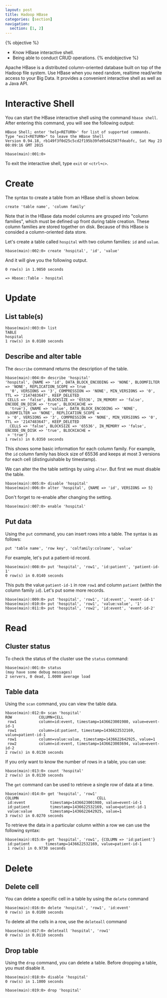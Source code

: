 ```yaml
---
layout: post
title: Hadoop HBase
categories: [section]
navigation:
  section: [1, 2]
---
```


{% objective %}
- Know HBase interactive shell.
- Being able to conduct CRUD operations.
{% endobjective %}

Apache HBase is a distributed column-oriented database built on top of the Hadoop file system. Use HBase when you need random, realtime read/write access to your Big Data. It provides a convenient interactive shell as well as a Java API.

# Interactive Shell
You can start the HBase interactive shell using the command `hbase shell`. After entering this command, you will see the following output:

```
HBase Shell; enter 'help<RETURN>' for list of supported commands.
Type "exit<RETURN>" to leave the HBase Shell
Version 0.94.18, rb149f3f0d25c5cd2f195b39fe05d42507fdeabfc, Sat May 23 00:09:16 GMT 2015

hbase(main):001:0> 
```
To exit the interactive shell, type `exit` or `<ctrl+c>`.

# Create

The syntax to create a table from an HBase shell is shown below.
```
create 'table name', 'column family'
```

Note that in the HBase data model columns are grouped into "column families", which must be defined up front during table creation. These column families are stored together on disk. Because of this HBase is consided a column-oriented data store.

Let's create a table called `hospital` with two column families: `id` and `value`.

```
hbase(main):002:0> create 'hospital', 'id', 'value'
```
And it will give you the following output.
```
0 row(s) in 1.9850 seconds

=> Hbase::Table - hospital
```

# Update
## List table(s)

```
hbase(main):003:0> list
TABLE
hospital
1 row(s) in 0.0180 seconds
```

## Describe and alter table

The `describe` command returns the description of the table. 

```
hbase(main):004:0> describe 'hospital'
'hospital', {NAME => 'id', DATA_BLOCK_ENCODING => 'NONE', BLOOMFILTER => 'NONE', REPLICATION_SCOPE => true                                                    
  '0', VERSIONS => '3', COMPRESSION => 'NONE', MIN_VERSIONS => '0', TTL => '2147483647', KEEP_DELETED_                                                         
 CELLS => 'false', BLOCKSIZE => '65536', IN_MEMORY => 'false', ENCODE_ON_DISK => 'true', BLOCKCACHE =>                                                         
  'true'}, {NAME => 'value', DATA_BLOCK_ENCODING => 'NONE', BLOOMFILTER => 'NONE', REPLICATION_SCOPE =                                                         
 > '0', VERSIONS => '3', COMPRESSION => 'NONE', MIN_VERSIONS => '0', TTL => '2147483647', KEEP_DELETED                                                         
 _CELLS => 'false', BLOCKSIZE => '65536', IN_MEMORY => 'false', ENCODE_ON_DISK => 'true', BLOCKCACHE =                                                         
 > 'true'}                                                                                                                                                     
1 row(s) in 0.0350 seconds
```
This shows some basic information for each column family. For example, the `id` column family has block size of 65536 and keeps at most 3 versions for each cell (distinguishable by timestamp).

We can alter the the table settings by using `alter`. But first we must disable the table.

```
hbase(main):005:0> disable 'hospital'
hbase(main):006:0> alter 'hospital', {NAME => 'id', VERSIONS => 5}
```
Don't forget to re-enable after changing the setting.

```
hbase(main):007:0> enable 'hospital'

```

## Put data

Using the `put` command, you can insert rows into a table. The syntax is as follows:
```
put 'table name', 'row key', 'colfamily:colname', 'value'
```
For example, let's put a patient-id record.

```
hbase(main):008:0> put 'hospital', 'row1', 'id:patient', 'patient-id-1'
0 row(s) in 0.0140 seconds
```
This puts the value `patient-id-1` in row `row1` and column `patient` (within the column family `id`).
Let's put some more records.
```
hbase(main):009:0> put 'hospital', 'row1', 'id:event', 'event-id-1'
hbase(main):010:0> put 'hospital', 'row1', 'value:value', '1'
hbase(main):011:0> put 'hospital', 'row2', 'id:event', 'event-id-2'
```

# Read
## Cluster status
To check the status of the cluster use the `status` command:
```
hbase(main):001:0> status
(may have some debug messages)
2 servers, 0 dead, 1.0000 average load
```

## Table data 

Using the `scan` command, you can view the table data.

```
hbase(main):012:0> scan 'hospital'
ROW            COLUMN+CELL
 row1          column=id:event, timestamp=1436623001980, value=event-id-1
 row1          column=id:patient, timestamp=1436622532169, value=patient-id-1
 row1          column=value:value, timestamp=1436622642925, value=1
 row2          column=id:event, timestamp=1436623003694, value=event-id-2
2 row(s) in 0.0130 seconds
```

If you only want to know the number of rows in a table, you can use:

```
hbase(main):013:0> count 'hospital'
2 row(s) in 0.0130 seconds
```

The `get` command can be used to retrieve a single row of data at a time.

```
hbase(main):014:0> get 'hospital', 'row1' 
COLUMN                                   CELL
 id:event           timestamp=1436623001980, value=event-id-1
 id:patient         timestamp=1436622532169, value=patient-id-1
 value:value        timestamp=1436622642925, value=1
3 row(s) in 0.0270 seconds
```

To retrieve the data in a particular column within a row we can use the following syntax:

```
hbase(main):015:0> get 'hospital', 'row1', {COLUMN => 'id:patient'}
 id:patient       timestamp=1436622532169, value=patient-id-1
 1 row(s) in 0.9730 seconds
```

# Delete
## Delete cell

You can delete a specific cell in a table by using the `delete` command

```
hbase(main):016:0> delete 'hospital', 'row1', 'id:event'
0 row(s) in 0.0100 seconds
```

To delete all the cells in a row, use the `deleteall` command

```
hbase(main):017:0> deleteall 'hospital', 'row1'
0 row(s) in 0.0110 seconds   
```

## Drop table

Using the `drop` command, you can delete a table. Before dropping a table, you must disable it.

```
hbase(main):018:0> disable 'hospital'
0 row(s) in 1.1000 seconds

hbase(main):019:0> drop 'hospital'
```
